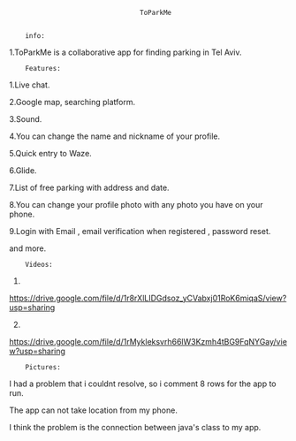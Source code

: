                                      ToParkMe
                              
                          
        info:

1.ToParkMe is a collaborative app for finding parking in Tel Aviv. 



        Features:

1.Live chat.

2.Google map, searching platform.

3.Sound.

4.You can change the name and nickname of your profile.

5.Quick entry to Waze.

6.Glide.

7.List of free parking with address and date.

8.You can change your profile photo with any photo you have on your phone.

9.Login with Email , email verification when registered , password reset.

and more.


        
        Videos:
        
1.

https://drive.google.com/file/d/1r8rXlLIDGdsoz_yCVabxj01RoK6miqaS/view?usp=sharing

2.

https://drive.google.com/file/d/1rMykleksvrh66lW3Kzmh4tBG9FqNYGay/view?usp=sharing



        Pictures:
        
I had a problem that i couldnt resolve, so i comment 8 rows for the app to run.

The app can not take location from my phone.

I think the problem is the connection between java's class to my app. 


